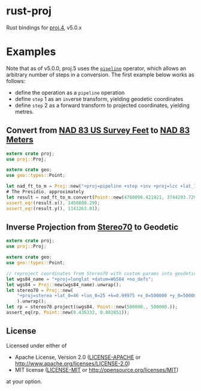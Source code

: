 # rust-proj

Rust bindings for [proj.4](https://github.com/OSGeo/proj.4), v5.0.x

# Examples
Note that as of v5.0.0, proj.5 uses the [`pipeline`](http://proj4.org/operations/pipeline.html) operator, which allows an arbitrary number of steps in a conversion. The first example below works as follows:

- define the operation as a `pipeline` operation
- define `step` 1 as an `inv`erse transform, yielding geodetic coordinates
- define `step` 2 as a forward transform to projected coordinates, yielding metres.

## Convert from [NAD 83 US Survey Feet](https://epsg.io/2230) to [NAD 83 Meters](https://epsg.io/26946)
```rust
extern crate proj;
use proj::Proj;

extern crate geo;
use geo::types::Point;

let nad_ft_to_m = Proj::new("+proj=pipeline +step +inv +proj=lcc +lat_1=33.88333333333333 +lat_2=32.78333333333333 +lat_0=32.16666666666666 +lon_0=-116.25 +x_0=2000000.0001016 +y_0=500000.0001016001 +ellps=GRS80 +towgs84=0,0,0,0,0,0,0 +units=us-ft +no_defs +step +proj=lcc +lat_1=33.88333333333333 +lat_2=32.78333333333333 +lat_0=32.16666666666666 +lon_0=-116.25 +x_0=2000000 +y_0=500000 +ellps=GRS80 +towgs84=0,0,0,0,0,0,0 +units=m +no_defs").unwrap();
# The Presidio, approximately
let result = nad_ft_to_m.convert(Point::new(4760096.421921, 3744293.729449)).unwrap();
assert_eq!(result.x(), 1450880.29);
assert_eq!(result.y(), 1141263.01);
```

## Inverse Projection from [Stereo70](https://epsg.io/3844) to Geodetic
```rust
extern crate proj;
use proj::Proj;

extern crate geo;
use geo::types::Point;

// reproject coordinates from Stereo70 with custom params into geodetic coordinates (in radians)
let wgs84_name = "+proj=longlat +datum=WGS84 +no_defs";
let wgs84 = Proj::new(wgs84_name).unwrap();
let stereo70 = Proj::new(
    "+proj=sterea +lat_0=46 +lon_0=25 +k=0.99975 +x_0=500000 +y_0=500000 +ellps=krass +towgs84=33.4,-146.6,-76.3,-0.359,-0.053,0.844,-0.84 +units=m +no_defs"
    ).unwrap();
let rp = stereo70.project(&wgs84, Point::new(500000., 500000.));
assert_eq(rp, Point::new(0.436332, 0.802851));
```

## License

Licensed under either of

 * Apache License, Version 2.0 ([LICENSE-APACHE](LICENSE-APACHE) or http://www.apache.org/licenses/LICENSE-2.0)
 * MIT license ([LICENSE-MIT](LICENSE-MIT) or http://opensource.org/licenses/MIT)

at your option.
